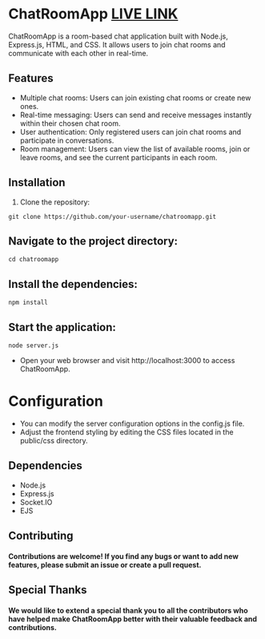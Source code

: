 # ChatRoomApp   [LIVE LINK](https://determined-perlman-9rmmfyczp.iran.liara.run)

ChatRoomApp is a room-based chat application built with Node.js, Express.js, HTML, and CSS. It allows users to join chat rooms and communicate with each other in real-time.

## Features

- Multiple chat rooms: Users can join existing chat rooms or create new ones.
- Real-time messaging: Users can send and receive messages instantly within their chosen chat room.
- User authentication: Only registered users can join chat rooms and participate in conversations.
- Room management: Users can view the list of available rooms, join or leave rooms, and see the current participants in each room.

## Installation

1. Clone the repository:

```shell
git clone https://github.com/your-username/chatroomapp.git
```
## Navigate to the project directory:
```shell
cd chatroomapp

```
## Install the dependencies:
```shell
npm install

```
## Start the application:
```shell
node server.js
```
- Open your web browser and visit http://localhost:3000 to access ChatRoomApp.
 # Configuration
- You can modify the server configuration options in the config.js file.
- Adjust the frontend styling by editing the CSS files located in the public/css directory.

## Dependencies
* Node.js
* Express.js
* Socket.IO
* EJS

## Contributing
#### Contributions are welcome! If you find any bugs or want to add new features, please submit an issue or create a pull request.

## Special Thanks

#### We would like to extend a special thank you to all the contributors who have helped make ChatRoomApp better with their valuable feedback and contributions.
